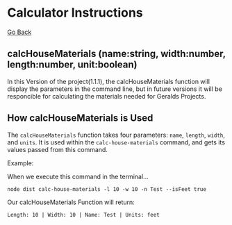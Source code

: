 # Calculator Instructions
[Go Back](../../README.md)
## calcHouseMaterials (name:string, width:number, length:number, unit:boolean)

In this Version of the project(1.1.1), the calcHouseMaterials function will display the parameters in the command line, but in future versions it will be responcible for calculating the materials needed for Geralds Projects. 

## How calcHouseMaterials is Used

The `calcHouseMaterials` function takes four parameters: `name`, `length`, `width`, and `units`. It is used within the `calc-house-materials` command, and gets its values passed from this command. 

Example:

When we execute this command in the terminal...
```
node dist calc-house-materials -l 10 -w 10 -n Test --isFeet true
```

Our calcHouseMaterials Function will return:
```
Length: 10 | Width: 10 | Name: Test | Units: feet
```